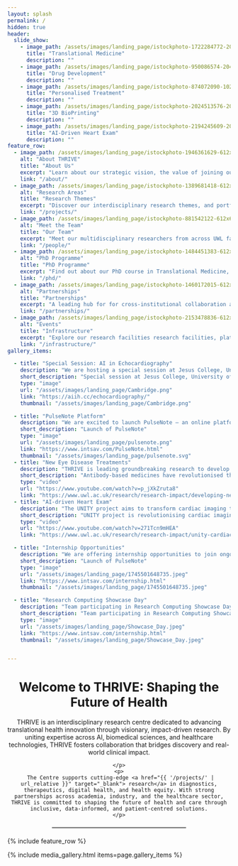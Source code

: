 ```yaml
---
layout: splash
permalink: /
hidden: true
header:
  slide_show:
    - image_path: /assets/images/landing_page/istockphoto-1722284772-2048x2048.jpg
      title: "Translational Medicine"
      description: ""
    - image_path: /assets/images/landing_page/istockphoto-950086574-2048x2048.jpg
      title: "Drug Development"
      description: ""
    - image_path: /assets/images/landing_page/istockphoto-874072090-1024x1024.jpg
      title: "Personalised Treatment"
      description: ""
    - image_path: /assets/images/landing_page/istockphoto-2024513576-2048x2048.jpg
      title: "3D BioPrinting"
      description: ""
    - image_path: /assets/images/landing_page/istockphoto-2194245609-2048x2048.jpg
      title: "AI-Driven Heart Exam"
      description: ""
feature_row:
  - image_path: /assets/images/landing_page/istockphoto-1946361629-612x612.jpg
    alt: "About THRIVE"
    title: "About Us"
    excerpt: "Learn about our strategic vision, the value of joining our Centre, and current opportunities."
    link: "/about/"
  - image_path: /assets/images/landing_page/istockphoto-1389681418-612x612.jpg
    alt: "Research Areas"
    title: "Research Themes"
    excerpt: "Discover our interdisciplinary research themes, and portfolio of pioneering projects."
    link: "/projects/"
  - image_path: /assets/images/landing_page/istockphoto-881542122-612x612.jpg
    alt: "Meet the Team"
    title: "Our Team"
    excerpt: "Meet our multidisciplinary researchers from across UWL faculties."
    link: "/people/"
  - image_path: /assets/images/landing_page/istockphoto-1484451383-612x612.jpg
    alt: "PhD Programme"
    title: "PhD Programme"
    excerpt: "Find out about our PhD course in Translational Medicine, and how to join."
    link: "/phd/"
  - image_path: /assets/images/landing_page/istockphoto-1460172015-612x612.jpg
    alt: "Partnerships"
    title: "Partnerships"
    excerpt: "A leading hub for for cross-institutional collaboration and impact-driven innovation."
    link: "/partnerships/"
  - image_path: /assets/images/landing_page/istockphoto-2153478836-612x612.jpg
    alt: "Events"
    title: "Infrastructure"
    excerpt: "Explore our research facilities research facilities, platforms, and expert consultancy services."
    link: "/infrastructure/"
gallery_items:

  - title: "Special Session: AI in Echocardiography"
    description: "We are hosting a special session at Jesus College, University of Cambridge, and invite researchers, clinicians, and industry experts to  join us in exploring how AI is shaping the future of echocardiography! This is a great platform to showcase your work and discuss the transformative impact of AI in echo analysis."
    short_description: "Special session at Jesus College, University of Cambridge!"
    type: "image"
    url: "/assets/images/landing_page/Cambridge.png"
    link: "https://aiih.cc/echocardiography/"
    thumbnail: "/assets/images/landing_page/Cambridge.png"

  - title: "PulseNote Platform"
    description: "We are excited to launch PulseNote — an online platform designed to streamline collaborative expert annotation of physiological signals for high-quality, project-driven labelling."
    short_description: "Launch of PulseNote"
    type: "image"
    url: "/assets/images/landing_page/pulsenote.png"
    link: "https://www.intsav.com/PulseNote.html"
    thumbnail: "/assets/images/landing_page/pulsenote.svg"
  - title: "New Eye Disease Treatments"
    description: "THRIVE is leading groundbreaking research to develop innovative biotherapeutic treatments for eye diseases, such as age-related macular degeneration. Led by Dr. Hanieh Khalili, this work focuses on creating bispecific antibodies that can reduce the frequency of injections required and pioneering 3D bioprinted retinal scaffolds to support damaged retinal cells. Collaborations with leading institutions and AI integration aim to accelerate drug development and improve patient outcomes, offering a promising solution for those suffering from chronic ocular conditions."
    short_description: "Antibody-based medicines have revolutionised the treatment of age-macular degeneration."
    type: "video"
    url: "https://www.youtube.com/watch?v=p_jXkZruta8"
    link: "https://www.uwl.ac.uk/research/research-impact/developing-new-biotherapeutic-drug-treatments-eye-diseases"
  - title: "AI-driven Heart Exam"
    description: "The UNITY project aims to transform cardiac imaging through AI. By creating a comprehensive, annotated biobank of echocardiographic images in collaboration with 11 NHS hospitals and the British Society of Echocardiography, the team is training AI algorithms to automate the analysis of heart images and videos. This initiative seeks to reduce human error, expedite clinical decision-making, and improve patient outcomes. Ultimately, UNITY aspires to integrate AI into routine clinical practice, setting a new standard for cardiac diagnostics."
    short_description: "UNITY project is revolutionising cardiac imaging by developing AI-driven tools to enhance the accuracy, speed, and consistency of echocardiographic analysis."
    type: "video"
    url: "https://www.youtube.com/watch?v=271Tcn9mHEA"
    link: "https://www.uwl.ac.uk/research/research-impact/unity-cardiac-imaging-artificial-intelligence"

  - title: "Internship Opportunities"
    description: "We are offering internship opportunities to join ongoing research projects in AI for Healthcare: ww.intsav.com/internship.html"
    short_description: "Launch of PulseNote"
    type: "image"
    url: "/assets/images/landing_page/1745501648735.jpeg"
    link: "https://www.intsav.com/internship.html"
    thumbnail: "/assets/images/landing_page/1745501648735.jpeg"

  - title: "Research Computing Showcase Day"
    description: "Team participating in Research Computing Showcase Day at Imperial College London!"
    short_description: "Team participating in Research Computing Showcase Day at Imperial College London!"
    type: "image"
    url: "/assets/images/landing_page/Showcase_Day.jpeg"
    link: "https://www.intsav.com/internship.html"
    thumbnail: "/assets/images/landing_page/Showcase_Day.jpeg"


---
```

<div style="text-align: center; max-width: 1200px; margin: 0 auto;">
    <h1>Welcome to THRIVE: Shaping the Future of Health</h1>
    <p>THRIVE is an interdisciplinary research centre dedicated to advancing translational health innovation through visionary, impact-driven research. By uniting expertise across AI, biomedical sciences, and healthcare technologies, THRIVE fosters collaboration that bridges discovery and real-world clinical impact.</p><p>
          
    </p>
    <p>
     The Centre supports cutting-edge <a href="{{ '/projects/' | url_relative }}" target="_blank"> research</a> in diagnostics, therapeutics, digital health, and health equity. With strong partnerships across academia, industry, and the healthcare sector, THRIVE is committed to shaping the future of health and care through inclusive, data-informed, and patient-centred solutions.
    </p>
  <hr style="width: 60%; margin: 20px auto; border: 1px solid #ccc;">
</div>
{% include feature_row %}

{% include media_gallery.html items=page.gallery_items %}

